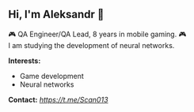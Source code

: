 ## Hi, I'm Aleksandr 👋

🎮 QA Engineer/QA Lead, 8 years in mobile gaming. 🎮  
I am studying the development of neural networks.

__Interests:__
- Game development
- Neural networks

__Contact:__
_https://t.me/Scan013_
<!--
**Scan013/Scan013** is a ✨ _special_ ✨ repository because its `README.md` (this file) appears on your GitHub profile.

Here are some ideas to get you started:

- 🔭 I’m currently working on ...
- 🌱 I’m currently learning ...
- 👯 I’m looking to collaborate on ...
- 🤔 I’m looking for help with ...
- 💬 Ask me about ...
- 📫 How to reach me: ...
- 😄 Pronouns: ...
- ⚡ Fun fact: ...
-->
